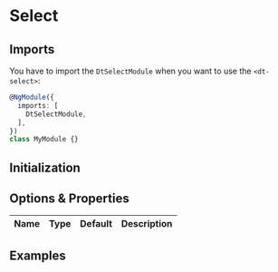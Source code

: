 # Select

<docs-source-example example="DefaultSelectExampleComponent"></docs-source-example>

## Imports

You have to import the `DtSelectModule` when you want to use the `<dt-select>`:

```typescript
@NgModule({
  imports: [
    DtSelectModule,
  ],
})
class MyModule {}
```

## Initialization


## Options & Properties

| Name | Type | Default | Description |
| --- | --- | --- | --- |

## Examples

<docs-source-example example="DisabledSelectExampleComponent"></docs-source-example>

<docs-source-example example="FormsSelectExampleComponent"></docs-source-example>
